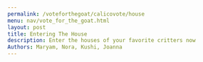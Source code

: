 ```yaml
---
permalink: /voteforthegoat/calicovote/house
menu: nav/vote_for_the_goat.html
layout: post
title: Entering The House
description: Enter the houses of your favorite critters now
Authors: Maryam, Nora, Kushi, Joanna
---
```

<script type="module">
    import house from '{{site.baseurl}}/navigation/voteforthegoat/calicovote.md';
</script>
